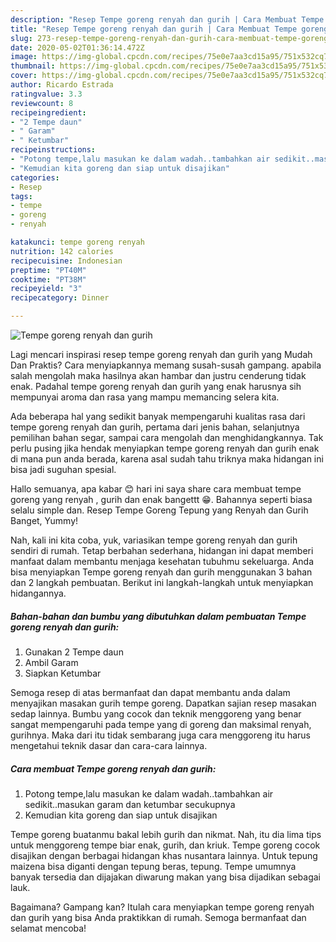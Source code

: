 ```yaml
---
description: "Resep Tempe goreng renyah dan gurih | Cara Membuat Tempe goreng renyah dan gurih Yang Sedap"
title: "Resep Tempe goreng renyah dan gurih | Cara Membuat Tempe goreng renyah dan gurih Yang Sedap"
slug: 273-resep-tempe-goreng-renyah-dan-gurih-cara-membuat-tempe-goreng-renyah-dan-gurih-yang-sedap
date: 2020-05-02T01:36:14.472Z
image: https://img-global.cpcdn.com/recipes/75e0e7aa3cd15a95/751x532cq70/tempe-goreng-renyah-dan-gurih-foto-resep-utama.jpg
thumbnail: https://img-global.cpcdn.com/recipes/75e0e7aa3cd15a95/751x532cq70/tempe-goreng-renyah-dan-gurih-foto-resep-utama.jpg
cover: https://img-global.cpcdn.com/recipes/75e0e7aa3cd15a95/751x532cq70/tempe-goreng-renyah-dan-gurih-foto-resep-utama.jpg
author: Ricardo Estrada
ratingvalue: 3.3
reviewcount: 8
recipeingredient:
- "2 Tempe daun"
- " Garam"
- " Ketumbar"
recipeinstructions:
- "Potong tempe,lalu masukan ke dalam wadah..tambahkan air sedikit..masukan garam dan ketumbar secukupnya"
- "Kemudian kita goreng dan siap untuk disajikan"
categories:
- Resep
tags:
- tempe
- goreng
- renyah

katakunci: tempe goreng renyah 
nutrition: 142 calories
recipecuisine: Indonesian
preptime: "PT40M"
cooktime: "PT38M"
recipeyield: "3"
recipecategory: Dinner

---
```



![Tempe goreng renyah dan gurih](https://img-global.cpcdn.com/recipes/75e0e7aa3cd15a95/751x532cq70/tempe-goreng-renyah-dan-gurih-foto-resep-utama.jpg)

Lagi mencari inspirasi resep tempe goreng renyah dan gurih yang Mudah Dan Praktis? Cara menyiapkannya memang susah-susah gampang. apabila salah mengolah maka hasilnya akan hambar dan justru cenderung tidak enak. Padahal tempe goreng renyah dan gurih yang enak harusnya sih mempunyai aroma dan rasa yang mampu memancing selera kita.

Ada beberapa hal yang sedikit banyak mempengaruhi kualitas rasa dari tempe goreng renyah dan gurih, pertama dari jenis bahan, selanjutnya pemilihan bahan segar, sampai cara mengolah dan menghidangkannya. Tak perlu pusing jika hendak menyiapkan tempe goreng renyah dan gurih enak di mana pun anda berada, karena asal sudah tahu triknya maka hidangan ini bisa jadi suguhan spesial.

Hallo semuanya, apa kabar 😊 hari ini saya share cara membuat tempe goreng yang renyah , gurih dan enak bangettt 😁. Bahannya seperti biasa selalu simple dan. Resep Tempe Goreng Tepung yang Renyah dan Gurih Banget, Yummy!


Nah, kali ini kita coba, yuk, variasikan tempe goreng renyah dan gurih sendiri di rumah. Tetap berbahan sederhana, hidangan ini dapat memberi manfaat dalam membantu menjaga kesehatan tubuhmu sekeluarga. Anda bisa menyiapkan Tempe goreng renyah dan gurih menggunakan 3 bahan dan 2 langkah pembuatan. Berikut ini langkah-langkah untuk menyiapkan hidangannya.

<!--inarticleads1-->

##### Bahan-bahan dan bumbu yang dibutuhkan dalam pembuatan Tempe goreng renyah dan gurih:

1. Gunakan 2 Tempe daun
1. Ambil  Garam
1. Siapkan  Ketumbar


Semoga resep di atas bermanfaat dan dapat membantu anda dalam menyajikan masakan gurih tempe goreng. Dapatkan sajian resep masakan sedap lainnya. Bumbu yang cocok dan teknik menggoreng yang benar sangat mempengaruhi pada tempe yang di goreng dan maksimal renyah, gurihnya. Maka dari itu tidak sembarang juga cara menggoreng itu harus mengetahui teknik dasar dan cara-cara lainnya. 

<!--inarticleads2-->

##### Cara membuat Tempe goreng renyah dan gurih:

1. Potong tempe,lalu masukan ke dalam wadah..tambahkan air sedikit..masukan garam dan ketumbar secukupnya
1. Kemudian kita goreng dan siap untuk disajikan


Tempe goreng buatanmu bakal lebih gurih dan nikmat. Nah, itu dia lima tips untuk menggoreng tempe biar enak, gurih, dan kriuk. Tempe goreng cocok disajikan dengan berbagai hidangan khas nusantara lainnya. Untuk tepung maizena bisa diganti dengan tepung beras, tepung. Tempe umumnya banyak tersedia dan dijajakan diwarung makan yang bisa dijadikan sebagai lauk. 

Bagaimana? Gampang kan? Itulah cara menyiapkan tempe goreng renyah dan gurih yang bisa Anda praktikkan di rumah. Semoga bermanfaat dan selamat mencoba!
